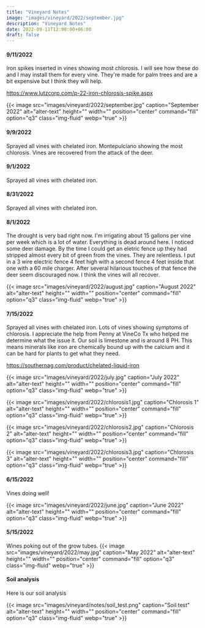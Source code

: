 ```yaml
---
title: "Vineyard Notes"
image: "images/vineyard/2022/september.jpg"
description: "Vineyard Notes"
date: 2022-09-11T12:00:00+06:00
draft: false
---
```



#### 9/11/2022
Iron spikes inserted in vines showing most chlorosis. I will see how these do and I may install them for every vine. They're made for palm trees and are a bit expensive but I think they will help. 

https://www.lutzcorp.com/p-22-iron-chlorosis-spike.aspx

{{< image src="images/vineyard/2022/september.jpg" caption="September 2022" alt="alter-text" height="" width="" position="center" command="fill" option="q3" class="img-fluid" webp="true" >}}


#### 9/9/2022
Sprayed all vines with chelated iron. Montepulciano showing the most chlorosis. Vines are recovered from the attack of the deer.

#### 9/1/2022
Sprayed all vines with chelated iron.

#### 8/31/2022
Sprayed all vines with chelated iron. 

#### 8/1/2022
The drought is very bad right now. I'm irrigating about 15 gallons per vine per week which is a lot of water. Everything is dead around here.
I noticed some deer damage. By the time I could get an eletric fence up they had stripped almost every bit of green from the vines. They are relentless. I put in a 3 wire electric fence 4 feet high with a second fence 4 feet inside that one with a 60 mile charger. After several hilarious touches of that fence the deer seem discouraged now. I think the vines will all recover.

{{< image src="images/vineyard/2022/august.jpg" caption="August 2022" alt="alter-text" height="" width="" position="center" command="fill" option="q3" class="img-fluid" webp="true" >}}


#### 7/15/2022
Sprayed all vines with chelated iron. Lots of vines showing symptoms of chlorosis. I appreciate the help from Penny at VineCo Tx who helped me determine what the issue it. Our soil is limestone and is around 8 PH. This means minerals like iron are chemically bound up with the calcium and it can be hard for plants to get what they need.

https://southernag.com/product/chelated-liquid-iron

{{< image src="images/vineyard/2022/july.jpg" caption="July 2022" alt="alter-text" height="" width="" position="center" command="fill" option="q3" class="img-fluid" webp="true" >}}

{{< image src="images/vineyard/2022/chlorosis1.jpg" caption="Chlorosis 1" alt="alter-text" height="" width="" position="center" command="fill" option="q3" class="img-fluid" webp="true" >}}

{{< image src="images/vineyard/2022/chlorosis2.jpg" caption="Chlorosis 2" alt="alter-text" height="" width="" position="center" command="fill" option="q3" class="img-fluid" webp="true" >}}

{{< image src="images/vineyard/2022/chlorosis3.jpg" caption="Chlorosis 3" alt="alter-text" height="" width="" position="center" command="fill" option="q3" class="img-fluid" webp="true" >}}

#### 6/15/2022
Vines doing well!

{{< image src="images/vineyard/2022/june.jpg" caption="June 2022" alt="alter-text" height="" width="" position="center" command="fill" option="q3" class="img-fluid" webp="true" >}}


#### 5/15/2022
Wines poking out of the grow tubes.
{{< image src="images/vineyard/2022/may.jpg" caption="May 2022" alt="alter-text" height="" width="" position="center" command="fill" option="q3" class="img-fluid" webp="true" >}}



#### Soil analysis
Here is our soil analysis

{{< image src="images/vineyard/notes/soil_test.png" caption="Soil test" alt="alter-text" height="" width="" position="center" command="fill" option="q3" class="img-fluid" webp="true" >}}




